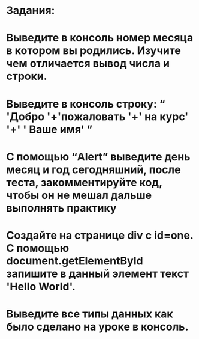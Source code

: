 # Задания:
# Выведите в консоль номер месяца в котором вы родились. Изучите чем отличается вывод числа и строки.
# Выведите в консоль строку: “ 'Добро '+'пожаловать '+' на курс' '+' ' Ваше имя' ”
# С помощью “Alert” выведите день месяц и год сегодняшний, после теста, закомментируйте код, чтобы он не мешал дальше выполнять практику
# Создайте на странице div с id=one. С помощью document.getElementById запишите в данный элемент текст 'Hello World'.
# Выведите все типы данных как было сделано на уроке в консоль.
